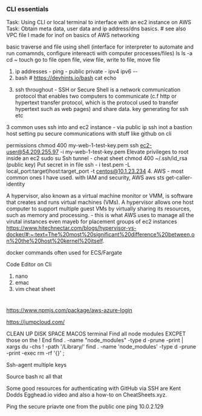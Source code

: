 ### CLI essentials 

Task: Using CLI or local terminal to interface with an ec2 instance on AWS
Task: Obtain meta data, user data and ip address/dns basics. # see also VPC file I made for inof on basics of AWS networking

basic traverse and file using shell (interface for interpreter to automate and run comamnds, configure intereacti with computer processes/files) 
ls 
ls -a 
cd ~ 
touch 
go to file 
open file, view file, write to file, move file 


1. ip addresses - ping - public private - ipv4 ipv6 --
2. bash # https://devhints.io/bash
cat 
echo
>

3. ssh throughout - SSH or Secure Shell is a network communication protocol that enables two computers to communicate (c.f http or hypertext transfer protocol, which is the protocol used to transfer hypertext such as web pages) and share data.
key generating for ssh etc 

3 common uses 
ssh into and ec2 instance - via public ip 
ssh inot a bastion host 
setting pu secure communications with stuff like github on cli

permissions 
chmod 400 my-web-1-test-key.pem ssh ec2-user@54.209.255.97 -i my-web-1-test-key.pem Elevate privileges to root inside an ec2 sudo su
Ssh tunnel - cheat sheet
chmod 400 ~/.ssh/id_rsa (public key) Put secret in in file ssh - i test.pem -L local_port:target)host:target_port -t centos@10.1.23.234
4. AWS - most common ones I have used. with IAM and security, AWS aws sts get-caller-identity


A hypervisor, also known as a virtual machine monitor or VMM, is software that creates and runs virtual machines (VMs). A hypervisor allows one host computer to support multiple guest VMs by virtually sharing its resources, such as memory and processing. - this is what AWS uses to manage all the virutal instances even mayeb for placement groups of ec2 instances https://www.hitechnectar.com/blogs/hypervisor-vs-docker/#:~:text=The%20most%20significant%20difference%20between,on%20the%20host%20kernel%20itself.

docker commands often used for ECS/Fargate 

Code Editor on Cli 
1. nano 
2. emac
3. vim cheat sheet 



# 




https://www.npmjs.com/package/aws-azure-login

https://jumpcloud.com/

CLEAN UP DISK SPACE MACOS terminal Find all node modules EXCPET those on the ! End find . -name "node_modules" -type d -prune -print | xargs du -chs ! -path '/Library/' find . -name 'node_modules' -type d -prune -print -exec rm -rf '{}' ;




Ssh-agent multiple keys

Source bash rc all that

Some good resources for authenticating with GitHub via SSH are Kent Dodds Egghead.io video and also a how-to on CheatSheets.xyz.

Ping the secure priavte one from the public one ping 10.0.2.129
